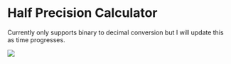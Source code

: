 # Half Precision Calculator
Currently only supports binary to decimal conversion but I will update this as time progresses.


[![](https://github-readme-stats.vercel.app/api?username=IsaacMAllen)](https://github.com/anuraghazra/github-readme-stats)
